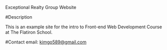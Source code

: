 Exceptional Realty Group Website


#Description

This is an example site for the intro to Front-end 
Web Development Course at The Flatiron School.

#Contact
email: kimgo589@gmail.com
